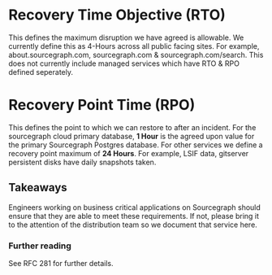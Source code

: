 # Recovery Time Objective  (RTO)

  This defines the maximum disruption we have agreed is allowable.
  We currently define this as 4-Hours across all public facing sites.
  For example, about.sourcegraph.com, sourcegraph.com & sourcegraph.com/search.
  This does not currently include managed services which have RTO & RPO defined seperately. 

# Recovery Point Time (RPO)

  This defines the point to which we can restore to after an incident. For the sourcegraph cloud primary database,
  **1 Hour** is the agreed upon value for the primary Sourcegraph Postgres database.
  For other services we define a recovery point maximum of **24 Hours**.
  For example, LSIF data, gitserver persistent disks have daily snapshots taken.

## Takeaways

  Engineers working on business critical applications on Sourcegraph should ensure
  that they are able to meet these requirements. If not, please bring it to the attention
  of the distribution team so we document that service here.

### Further reading

  See RFC 281 for further details.
